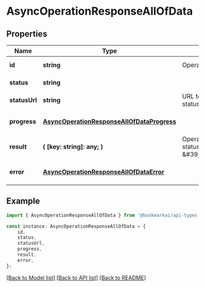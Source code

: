# AsyncOperationResponseAllOfData


## Properties

Name | Type | Description | Notes
------------ | ------------- | ------------- | -------------
**id** | **string** | Operation identifier | [default to undefined]
**status** | **string** |  | [default to undefined]
**statusUrl** | **string** | URL to check operation status | [default to undefined]
**progress** | [**AsyncOperationResponseAllOfDataProgress**](AsyncOperationResponseAllOfDataProgress.md) |  | [optional] [default to undefined]
**result** | **{ [key: string]: any; }** | Operation result (when status is \&#39;completed\&#39;) | [optional] [default to undefined]
**error** | [**AsyncOperationResponseAllOfDataError**](AsyncOperationResponseAllOfDataError.md) |  | [optional] [default to undefined]

## Example

```typescript
import { AsyncOperationResponseAllOfData } from '@bookmarkai/api-types';

const instance: AsyncOperationResponseAllOfData = {
    id,
    status,
    statusUrl,
    progress,
    result,
    error,
};
```

[[Back to Model list]](../README.md#documentation-for-models) [[Back to API list]](../README.md#documentation-for-api-endpoints) [[Back to README]](../README.md)
